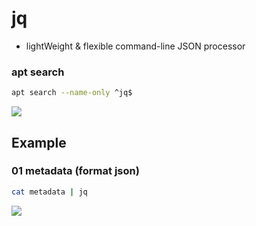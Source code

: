 # jq
* lightWeight & flexible command-line JSON processor
    
### apt search
````bash
apt search --name-only ^jq$
````
[<img src="https://i.imgur.com/3LeZ2Ga.png">](https://i.imgur.com/3LeZ2Ga.png)

## Example
### 01 metadata (format json)
````bash
cat metadata | jq
````
[<img src="https://i.imgur.com/qpowfQn.png">](https://i.imgur.com/qpowfQn.png)
